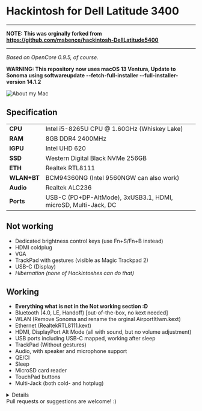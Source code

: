 # Hackintosh for Dell Latitude 3400

---

**NOTE: This was orginally forked from https://github.com/msbence/hackintosh-DellLatitude5400**

---

*Based on OpenCore 0.9.5, of course.*

**WARNING: This repository now uses macOS 13 Ventura, Update to Sonoma using softwareupdate --fetch-full-installer --full-installer-version 14.1.2**

![About my Mac](.img/system.png)

## Specification

| | |
|-|-|
|**CPU**|Intel i5-8265U CPU @ 1.60GHz (Whiskey Lake)|
|**RAM**|8GB DDR4 2400MHz|
|**IGPU**|Intel UHD 620|
|**SSD**|Western Digital Black NVMe 256GB|
|**ETH**|Realtek RTL8111|
|**WLAN+BT**|BCM94360NG (Intel 9560NGW can also work)|
|**Audio**|Realtek ALC236|
|**Ports**|USB-C (PD+DP-AltMode), 3xUSB3.1, HDMI, microSD, Multi-Jack, DC|

## Not working

- Dedicated brightness control keys (use Fn+S/Fn+B instead)
- HDMI coldplug
- VGA
- TrackPad with gestures (visible as Magic Trackpad 2)
- USB-C (Display)
- *Hibernation (none of Hackintoshes can do that)*

## Working

- **Everything what is not in the Not working section :D**
- Bluetooth (4.0, LE, Handoff) [out-of-the-box, no kext needed]
- WLAN (Remove Sonoma and rename the orginal AirportItlwm.kext)
- Ethernet (RealtekRTL8111.kext)
- HDMI, DisplayPort Alt Mode (all with sound, but no volume adjustment)
- USB ports including USB-C mapped, working after sleep 
- TrackPad (Without gestures)
- Audio, with speaker and microphone support
- QE/CI
- Sleep
- MicroSD card reader
- TouchPad buttons
- Multi-Jack (both cold- and hotplug)

<details>
## Some random text

So I made this hackintosh basically just for fun, but it seems kinda stable, so I use it as my dialy driver. I've never had crashes with it.  

Regarding the not working stuff: with some time I managed to fix almost everything, so only two things are not working, but none of them is a deal-breaker:
 - The brightness control keys are not working, eventhough I added and configured the Brightness Control kext. I kept it, as with a version upgrade they might fix it.
 - HDMI coldplug: I have no idea why is it happing... But I use a USB-C docking station, so it's not a problem at all for me. And the port itself works, just need a re-plugging, so...

I would have a sentence about Intel Wifi+BT which the 5400 contains by default: When I started this project there was no such thing as Intel Wifi support at all. During the years kexts started to appear, and now I have seen promising results. That's why I digged my stock card up, placed it back, and made my EFI compatible with it! So it will work with stock WLAN card. Eventhough I would still recommend getting a natively supported one, first because the Intel card was not so stable (usuable, but not smooth (for example slow network scanning)), secondly as it did with Ventura, Apple can rewrite the whole BT/WLAN with any upgrade. There is nothing better than natively supported hardware, even in this wild west... :)
</details>
Pull requests or suggestions are welcome! :)
